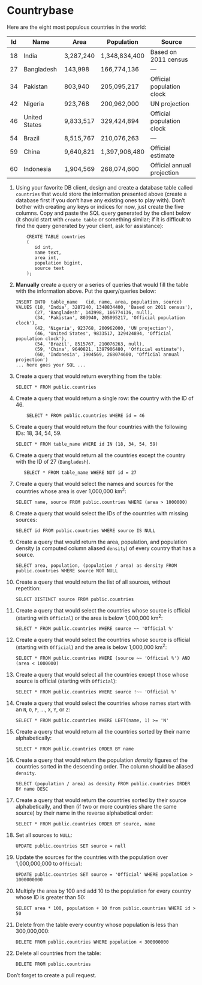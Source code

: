 # Countrybase

Here are the eight most populous countries in the world: 

| Id | Name           | Area      | Population    | Source                     |
|----|----------------|-----------|---------------|----------------------------|
| 18 |  India         | 3,287,240 | 1,348,834,400 | Based on 2011 census       |
| 27 |  Bangladesh    | 143,998   | 166,774,136   | —                          |
| 34 |  Pakistan      | 803,940   | 205,095,217   | Official population clock  |
| 42 |  Nigeria       | 923,768   | 200,962,000   | UN projection              |
| 46 |  United States | 9,833,517 | 329,424,894   | Official population clock  |
| 54 |  Brazil        | 8,515,767 | 210,076,263   | —                          |
| 59 |  China         | 9,640,821 | 1,397,906,480 | Official estimate          |
| 60 |  Indonesia     | 1,904,569 | 268,074,600   | Official annual projection |

1. Using your favorite DB client, design and create a database table called `countries` that would store the information presented above (create a database first if you don’t have any existing ones to play with). Don’t bother with creating any keys or indices for now, just create the five columns. Copy and paste the SQL query generated by the client below (it should start with `create table` or something similar; if it is difficult to find the query generated by your client, ask for assistance):

    ```postgresql
        CREATE TABLE countries
        (
           id int,
           name text,
           area int,
           population bigint,
           source text
        );
    ```

2. **Manually** create a query or a series of queries that would fill the table with the information above. Put the query/queries below:

    ```postgresql
    INSERT INTO  table_name   (id, name, area, population, source) 
    VALUES (18, 'India', 3287240, 1348834400, 'Based on 2011 census'),
           (27, 'Bangladesh', 143998, 166774136, null),
           (34, 'Pakistan', 803940, 205095217, 'Official population clock'),
           (42, 'Nigeria', 923768, 200962000, 'UN projection'),
           (46, 'United States', 9833517, 329424894, 'Official population clock'),
           (54, 'Brazil', 8515767, 210076263, null),
           (59, 'China', 9640821, 1397906480, 'Official estimate'),
           (60, 'Indonesia', 1904569, 268074600, 'Official annual projection')
    ... here goes your SQL ...
    ```

3. Create a query that would return everything from the table:

    ```postgresql
    SELECT * FROM public.countries
    ```

4. Create a query that would return a single row: the country with the ID of 46.

    ```postgresql
        SELECT * FROM public.countries WHERE id = 46
    ```

5. Create a query that would return the four countries with the following IDs: 18, 34, 54, 59.

    ```postgresql
    SELECT * FROM table_name WHERE id IN (18, 34, 54, 59)
    ```

6. Create a query that would return all the countries except the country with the ID of 27 (`Bangladesh`).

    ```postgresql
       SELECT * FROM table_name WHERE NOT id = 27
    ```

7. Create a query that would select the names and sources for the countries whose area is over 1,000,000 km<sup>2</sup>:

    ```postgresql
    SELECT name, source FROM public.countries WHERE (area > 1000000)
    ```
    
8. Create a query that would select the IDs of the countries with missing sources:

    ```postgresql
    SELECT id FROM public.countries WHERE source IS NULL
    ```
    
9. Create a query that would return the area, population, and population density (a computed column aliased `density`) of every country that has a source.

    ```postgresql
    SELECT area, population, (population / area) as density FROM public.countries WHERE source NOT NULL
    ```
    
10. Create a query that would return the list of all sources, without repetition:

    ```postgresql
    SELECT DISTINCT source FROM public.countries
    ```

11. Create a query that would select the countries whose source is official (starting with `Official`) or the area is below 1,000,000 km<sup>2</sup>:

    ```postgresql
    SELECT * FROM public.countries WHERE source ~~ 'Official %'
    ```

12. Create a query that would select the countries whose source is official (starting with `Official`) and the area is below 1,000,000 km<sup>2</sup>:

    ```postgresql
    SELECT * FROM public.countries WHERE (source ~~ 'Official %') AND (area < 1000000)
    ```
    
13. Create a query that would select all the countries except those whose source is official (starting with `Official`):

    ```postgresql
    SELECT * FROM public.countries WHERE source !~~ 'Official %'
    ```
    
14. Create a query that would select the countries whose names start with an `N`, `O`, `P`, ..., `X`, `Y`, or `Z`:

    ```postgresql
    SELECT * FROM public.countries WHERE LEFT(name, 1) >= 'N'
    ```
    
15. Create a query that would return all the countries sorted by their name alphabetically:

    ```postgresql
    SELECT * FROM public.countries ORDER BY name
    ```

16. Create a query that would return the population _density_ figures of the countries sorted in the descending order. The column should be aliased `density`.

    ```postgresql
    SELECT (population / area) as density FROM public.countries ORDER BY name DESC
    ```

17. Create a query that would return the countries sorted by their source alphabetically, and then (if two or more countries share the same source) by their name in the reverse alphabetical order:

    ```postgresql
    SELECT * FROM public.countries ORDER BY source, name
    ```
    
18. Set all sources to `NULL`:

    ```postgresql
    UPDATE public.countries SET source = null
    ```
    
19. Update the sources for the countries with the population over 1,000,000,000 to `Official`:

    ```postgresql
    UPDATE public.countries SET source = 'Official' WHERE population > 1000000000
    ```
    
20. Multiply the area by 100 and add 10 to the population for every country whose ID is greater than 50:

    ```postgresql
    SELECT area * 100, population + 10 from public.countries WHERE id > 50
    ```

21. Delete from the table every country whose population is less than 300,000,000:

    ```postgresql
    DELETE FROM public.countries WHERE population < 300000000
    ```

22. Delete all countries from the table:

    ```postgresql
    DELETE FROM public.countries
    ```
    
Don’t forget to create a pull request.
